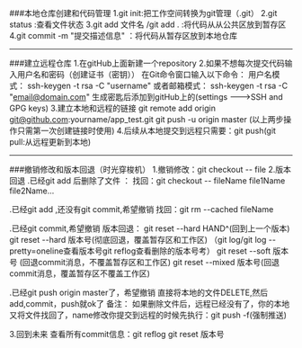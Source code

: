 ###本地仓库创建和代码管理
1.git init:把工作空间转换为git管理（.git）
2.git status :查看文件状态
3.git add 文件名 /git add . :将代码从从公共区放到暂存区
4.git commit -m "提交描述信息" ：将代码从暂存区放到本地仓库

---
###建立远程仓库
1.在gitHub上面新建一个repository
2.如果不想每次提交代码输入用户名和密码（创建证书（密钥））
        在Git命令窗口输入以下命令：
        用户名模式：
        ssh-keygen -t rsa -C "username"
        或者邮箱模式：
        ssh-keygen -t rsa -C "email@domain.com"
        生成密匙后添加到gitHub上的(settings --->SSH and GPG keys)
3.建立本地和远程的链接
    git remote add origin git@github.com:yourname/app_test.git
    git push -u origin master
    (以上两步操作只需第一次创建链接时使用)
4.后续从本地提交到远程只需要：git push(git pull:从远程更新到本地)

---
###撤销修改和版本回退（时光穿梭机）
1.撤销修改：git checkout -- file
2.版本回退
.已经git add 后删除了文件 ：
找回：git checkout -- fileName file1Name file2Name...

.已经git add ,还没有git commit,希望撤销
找回：git rm --cached fileName

.已经git commit,希望撤销
版本回退：
git reset --hard HAND^(回到上一个版本)
git reset --hard 版本号(彻底回退，覆盖暂存区和工作区)
（git log/git log --pretty=oneline查看版本号git reflog查看删除的版本号考）
git reset --soft 版本号 (回退commit消息，不覆盖暂存区和工作区)
git reset --mixed 版本号(回退commit消息，覆盖暂存区不覆盖工作区)

.已经git push origin master了，希望撤销
直接将本地的文件DELETE,然后add,commit，push就ok了
备注：
如果删除文件后，远程已经没有了，你的本地又将文件找回了，name修改你提交到远程的时候先执行：git push -f(强制推送)

3.回到未来
查看所有commit信息：git reflog
git reset 版本号

